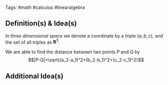 Tags: #math #calculus #linearalgebra 
## Definition(s) & Idea(s)
In *three dimensional space* we denote a coordinate by a triple $(a,b,c)$, and the set of all triples as $\textbf{R}^3$.

We are able to find the distance between two points $P$ and $Q$ by $$|P-Q|=\sqrt{(a_2-a_1)^2+(b_2-b_1)^2+(c_2-c_1)^2}$$

## Additional Idea(s)


